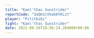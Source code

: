 ```yaml
---
title: "Kael'thas Sunstrider"
reportCode: "3wQm1cVkab6YKLzt"
player: "Pititbibi"
fight: "Kael'thas Sunstrider"
date: 2021-09-26T18:56:24.204000+00:00
---
```

